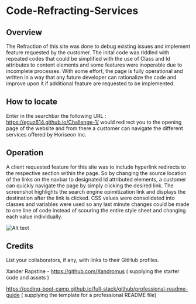 # Code-Refracting-Services


## Overview

The Refraction of this site was done to debug existing issues and implement feature requested by the customer. The inital code was riddled with repeated codes that could be simplified with the use of Class and Id attributes to content elements and some features were inoperable due to incomplete processes. With some effort, the page is fully operational and written in a way that any future developer can rationalize the code and improve upon it if additional feature are requested to be implemented.

## How to locate

 Enter in the searchbar the following URL : https://eguz614.github.io/Challenge-1/  would redirect you to the opening page of the website and from there a customer can navigate the different services offered by Horiseon Inc.

## Operation

A client requested feature for this site was to include  hyperlink redirects to the respective section within the page. So by changing the source location of the links on the navbar to designated Id attributed elements, a customer can quickly navigate the page by simply clicking the desired link. The screenshot highlights the search engine opimitization link and displays the destination after the link is clicked. CSS values were consolidated into classes and variables were used so any last minute changes could be made to one line of code instead of scouring the entire style sheet and changing each value individually.

![Alt text](../Challenge-1/assets/images/Instructions.jpg "Instructions for Webpage")



## Credits

List your collaborators, if any, with links to their GitHub profiles.
 
 Xander Rapstine - https://github.com/Xandromus  ( supplying the starter code and assets )
 
 https://coding-boot-camp.github.io/full-stack/github/professional-readme-guide ( supplying the template for a professional README file)


